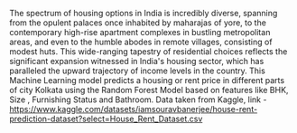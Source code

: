 The spectrum of housing options in India is incredibly diverse, spanning from the opulent palaces once inhabited by maharajas of yore, to the contemporary high-rise apartment complexes in bustling metropolitan areas, and even to the humble abodes in remote villages, consisting of modest huts. This wide-ranging tapestry of residential choices reflects the significant expansion witnessed in India's housing sector, which has paralleled the upward trajectory of income levels in the country.
This Machine Learning model predicts a housing or rent price in different parts of city Kolkata using the Random Forest Model based on features like BHK, Size , Furnishing Status and Bathroom. Data taken from Kaggle, link - https://www.kaggle.com/datasets/iamsouravbanerjee/house-rent-prediction-dataset?select=House_Rent_Dataset.csv 
